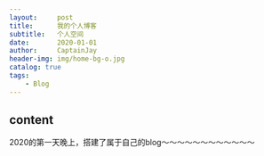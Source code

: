 ```yaml
---
layout:     post
title:      我的个人博客
subtitle:   个人空间
date:       2020-01-01
author:     CaptainJay
header-img: img/home-bg-o.jpg
catalog: true
tags:
    - Blog
---
```


## content

2020的第一天晚上，搭建了属于自己的blog～～～～～～～～～～～～
